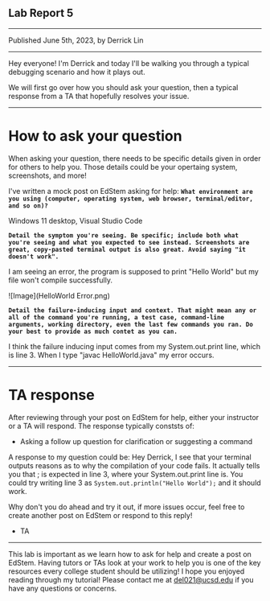 ## **Lab Report 5**
---
Published June 5th, 2023, by Derrick Lin

---
Hey everyone! I'm Derrick and today I'll be walking you through a typical debugging scenario and how it plays out.

We will first go over how you should ask your question, then a typical response from a TA that hopefully resolves your issue.

---
# **How to ask your question**
When asking your question, there needs to be specific details given in order for others to help you. Those details could be your opertaing system, screenshots, and more!

I've written a mock post on EdStem asking for help:
**`What environment are you using (computer, operating system, web browser, terminal/editor, and so on)?`**

Windows 11 desktop, Visual Studio Code

**`Detail the symptom you're seeing. Be specific; include both what you're seeing and what you expected to see instead. Screenshots are great, copy-pasted terminal output is also great. Avoid saying "it doesn't work".`**

I am seeing an error, the program is supposed to print "Hello World" but my file won't compile successfully.

![Image](HelloWorld Error.png)

**`Detail the failure-inducing input and context. That might mean any or all of the command you're running, a test case, command-line arguments, working directory, even the last few commands you ran. Do your best to provide as much contet as you can.`**

I think the failure inducing input comes from my System.out.print line, which is line 3. When I type "javac HelloWorld.java" my error occurs.

---
# **TA response**
After reviewing through your post on EdStem for help, either your instructor or a TA will respond. The response typically conststs of:
- Asking a follow up question for clarification or suggesting a command

A response to my question could be:
Hey Derrick, I see that your terminal outputs reasons as to why the compilation of your code fails. It actually tells you that ; is expected in line 3, where your System.out.print line is. You could try writing line 3 as
`System.out.println("Hello World");` and it should work. 

Why don't you do ahead and try it out, if more issues occur, feel free to create another post on EdStem or respond to this reply!
- TA 

---

This lab is important as we learn how to ask for help and create a post on EdStem. Having tutors or TAs look at your work to help you is one of the key resources every college student should be utilizing! I hope you enjoyed reading through my tutorial! Please contact me at del021@ucsd.edu if you have any questions or concerns.

